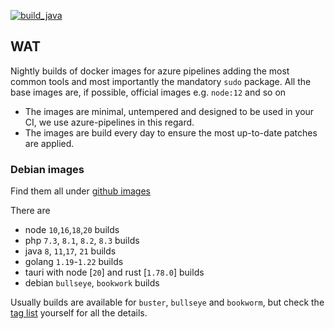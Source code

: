[![build_java](https://github.com/EugenMayer/docker-image-azure/actions/workflows/build_java.yml/badge.svg)](https://github.com/EugenMayer/docker-image-azure/actions/workflows/build_java.yml)

## WAT

Nightly builds of docker images for azure pipelines adding the most common tools and most importantly the mandatory `sudo` package.
All the base images are, if possible, official images e.g. `node:12` and so on

- The images are minimal, untempered and designed to be used in your CI, we use azure-pipelines in this regard.
- The images are build every day to ensure the most up-to-date patches are applied. 

### Debian images

Find them all under [github images](https://github.com/EugenMayer/docker-image-azure/pkgs/container/azure/versions)

There are 
 - node `10`,`16`,`18`,`20`  builds
 - php `7.3`, `8.1`, `8.2`, `8.3` builds
 - java `8`, `11`,`17`, `21`  builds
 - golang `1.19`-`1.22` builds
 - tauri with node [`20`] and rust [`1.78.0`] builds
 - debian `bullseye`, `bookwork` builds

Usually builds are available for `buster`,  `bullseye` and `bookworm`, but check the [tag list](https://github.com/EugenMayer/docker-image-azure/pkgs/container/azure/versions) yourself for all the details.
